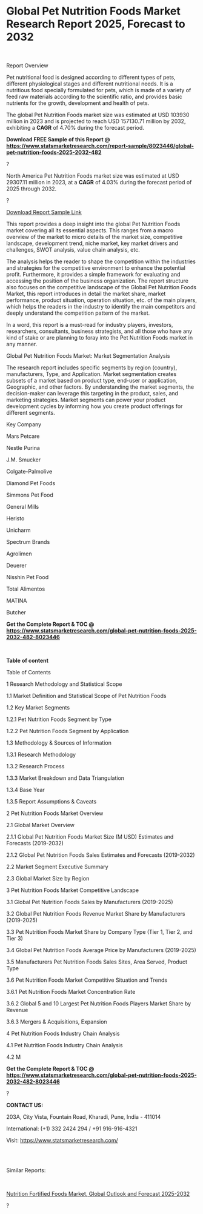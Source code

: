 <h1>Global Pet Nutrition Foods Market Research Report 2025, Forecast to 2032</h1><br/><p>Report Overview</p>
 
 
 
 <p>Pet nutritional food is designed according to different types of pets, different physiological stages and different nutritional needs. It is a nutritious food specially formulated for pets, which is made of a variety of feed raw materials according to the scientific ratio, and provides basic nutrients for the growth, development and health of pets.</p>
 
 
 
 <p>The global Pet Nutrition Foods market size was estimated at USD 103930 million in 2023 and is projected to reach USD 157130.71 million by 2032, exhibiting a <strong>CAGR</strong> of 4.70% during the forecast period.</p>
 
 
 
 <div><b>Download FREE Sample of this Report @ <a href="https://www.statsmarketresearch.com/download-free-sample/8023446/global-pet-nutrition-foods-2025-2032-482">https://www.statsmarketresearch.com/report-sample/8023446/global-pet-nutrition-foods-2025-2032-482</a></b></div>
 
 
 
 <p>? </p>
 
 
 
 <p>North America Pet Nutrition Foods market size was estimated at USD 29307.11 million in 2023, at a <strong>CAGR</strong> of 4.03% during the forecast period of 2025 through 2032.</p>
 
 
 
 <p>? </p>
 
 
 
 <p><a href="https://www.statsmarketresearch.com/download-free-sample/8023446/global-pet-nutrition-foods-2025-2032-482">Download Report Sample Link</a></p>
 
 
 
 <p>This report provides a deep insight into the global Pet Nutrition Foods market covering all its essential aspects. This ranges from a macro overview of the market to micro details of the market size, competitive landscape, development trend, niche market, key market drivers and challenges, SWOT analysis, value chain analysis, etc.</p>
 
 
 
 <p>The analysis helps the reader to shape the competition within the industries and strategies for the competitive environment to enhance the potential profit. Furthermore, it provides a simple framework for evaluating and accessing the position of the business organization. The report structure also focuses on the competitive landscape of the Global Pet Nutrition Foods Market, this report introduces in detail the market share, market performance, product situation, operation situation, etc. of the main players, which helps the readers in the industry to identify the main competitors and deeply understand the competition pattern of the market.</p>
 
 
 
 <p>In a word, this report is a must-read for industry players, investors, researchers, consultants, business strategists, and all those who have any kind of stake or are planning to foray into the Pet Nutrition Foods market in any manner.</p>
 
 
 
 <p>Global Pet Nutrition Foods Market: Market Segmentation Analysis</p>
 
 
 
 <p>The research report includes specific segments by region (country), manufacturers, Type, and Application. Market segmentation creates subsets of a market based on product type, end-user or application, Geographic, and other factors. By understanding the market segments, the decision-maker can leverage this targeting in the product, sales, and marketing strategies. Market segments can power your product development cycles by informing how you create product offerings for different segments.</p>
 
 
 
 <p>Key Company</p>
 
 
 
 <p>Mars Petcare</p>
 
 
 
 <p>Nestle Purina</p>
 
 
 
 <p>J.M. Smucker</p>
 
 
 
 <p>Colgate-Palmolive</p>
 
 
 
 <p>Diamond Pet Foods</p>
 
 
 
 <p>Simmons Pet Food</p>
 
 
 
 <p>General Mills</p>
 
 
 
 <p>Heristo</p>
 
 
 
 <p>Unicharm</p>
 
 
 
 <p>Spectrum Brands</p>
 
 
 
 <p>Agrolimen</p>
 
 
 
 <p>Deuerer</p>
 
 
 
 <p>Nisshin Pet Food</p>
 
 
 
 <p>Total Alimentos</p>
 
 
 
 <p>MATINA</p>
 
 
 
 <p>Butcher</p>
 
 
 
 <div><b>Get the Complete Report & TOC @ <a href="https://www.statsmarketresearch.com/global-pet-nutrition-foods-2025-2032-482-8023446">https://www.statsmarketresearch.com/global-pet-nutrition-foods-2025-2032-482-8023446</a></b></div>
 
 
 
 <p><br />
 
 <b>Table of content</b></p>
 
 
 
 <p>Table of Contents<br />
 
 1 Research Methodology and Statistical Scope<br />
 
 1.1 Market Definition and Statistical Scope of Pet Nutrition Foods<br />
 
 1.2 Key Market Segments<br />
 
 1.2.1 Pet Nutrition Foods Segment by Type<br />
 
 1.2.2 Pet Nutrition Foods Segment by Application<br />
 
 1.3 Methodology & Sources of Information<br />
 
 1.3.1 Research Methodology<br />
 
 1.3.2 Research Process<br />
 
 1.3.3 Market Breakdown and Data Triangulation<br />
 
 1.3.4 Base Year<br />
 
 1.3.5 Report Assumptions & Caveats<br />
 
 2 Pet Nutrition Foods Market Overview<br />
 
 2.1 Global Market Overview<br />
 
 2.1.1 Global Pet Nutrition Foods Market Size (M USD) Estimates and Forecasts (2019-2032)<br />
 
 2.1.2 Global Pet Nutrition Foods Sales Estimates and Forecasts (2019-2032)<br />
 
 2.2 Market Segment Executive Summary<br />
 
 2.3 Global Market Size by Region<br />
 
 3 Pet Nutrition Foods Market Competitive Landscape<br />
 
 3.1 Global Pet Nutrition Foods Sales by Manufacturers (2019-2025)<br />
 
 3.2 Global Pet Nutrition Foods Revenue Market Share by Manufacturers (2019-2025)<br />
 
 3.3 Pet Nutrition Foods Market Share by Company Type (Tier 1, Tier 2, and Tier 3)<br />
 
 3.4 Global Pet Nutrition Foods Average Price by Manufacturers (2019-2025)<br />
 
 3.5 Manufacturers Pet Nutrition Foods Sales Sites, Area Served, Product Type<br />
 
 3.6 Pet Nutrition Foods Market Competitive Situation and Trends<br />
 
 3.6.1 Pet Nutrition Foods Market Concentration Rate<br />
 
 3.6.2 Global 5 and 10 Largest Pet Nutrition Foods Players Market Share by Revenue<br />
 
 3.6.3 Mergers & Acquisitions, Expansion<br />
 
 4 Pet Nutrition Foods Industry Chain Analysis<br />
 
 4.1 Pet Nutrition Foods Industry Chain Analysis<br />
 
 4.2 M</p>
 
 
 
 <div><b>Get the Complete Report & TOC @ <a href="https://www.statsmarketresearch.com/global-pet-nutrition-foods-2025-2032-482-8023446">https://www.statsmarketresearch.com/global-pet-nutrition-foods-2025-2032-482-8023446</a></b></div>
 
 
 
 <p>? </p>
 
 
 
 <p><b>CONTACT US:</b><br />
 
 203A, City Vista, Fountain Road, Kharadi, Pune, India - 411014<br />
 
 International: (+1) 332 2424 294 / +91 916-916-4321<br />
 
 Visit: <a href="https://www.statsmarketresearch.com/">https://www.statsmarketresearch.com/</a><br />
 
 <br />
 
 <br />
 
 Similar Reports:<br />
 
 <br />
 
 <a href="https://www.statsmarketresearch.com/global-nutrition-fortified-foods-forecast-2025-2032-237-8027200">Nutrition Fortified Foods Market, Global Outlook and Forecast 2025-2032</a><br />
 
 ? </p>